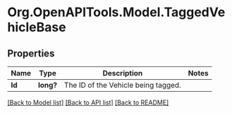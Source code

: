 # Org.OpenAPITools.Model.TaggedVehicleBase
## Properties

Name | Type | Description | Notes
------------ | ------------- | ------------- | -------------
**Id** | **long?** | The ID of the Vehicle being tagged. | 

[[Back to Model list]](../README.md#documentation-for-models) [[Back to API list]](../README.md#documentation-for-api-endpoints) [[Back to README]](../README.md)

